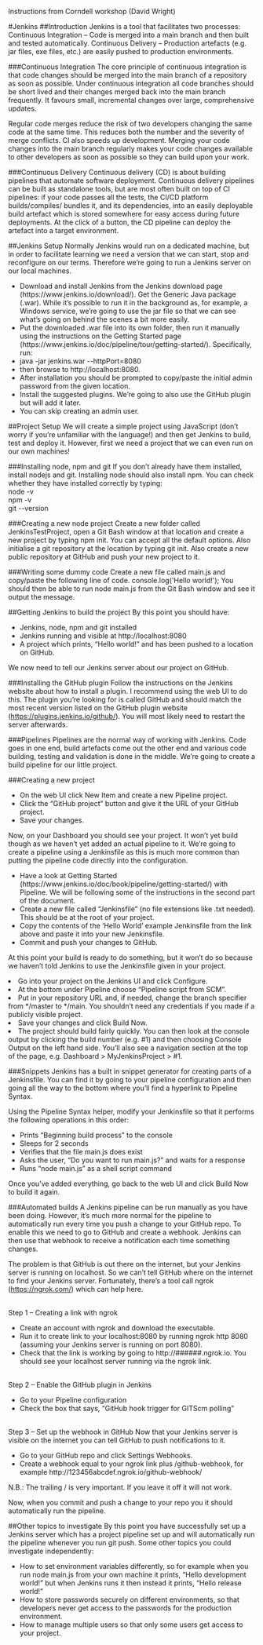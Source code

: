 Instructions from Corndell workshop (David Wright)

#Jenkins
##Introduction
Jenkins is a tool that facilitates two processes:
Continuous Integration – Code is merged into a main branch and then built and tested automatically.
Continuous Delivery – Production artefacts (e.g. jar files, exe files, etc.) are easily pushed to production environments.

###Continuous Integration
The core principle of continuous integration is that code changes should be merged into the main branch of a repository as soon as possible. Under continuous integration all code branches should be short lived and their changes merged back into the main branch frequently. It favours small, incremental changes over large, comprehensive updates.

Regular code merges reduce the risk of two developers changing the same code at the same time. This reduces both the number and the severity of merge conflicts.  CI also speeds up development.  Merging your code changes into the main branch regularly makes your code changes available to other developers as soon as possible so they can build upon your work.

###Continuous Delivery
Continuous delivery (CD) is about building pipelines that automate software deployment.  Continuous delivery pipelines can be built as standalone tools, but are most often built on top of CI pipelines: if your code passes all the tests, the CI/CD platform builds/compiles/ bundles it, and its dependencies, into an easily deployable build artefact which is stored somewhere for easy access during future deployments. At the click of a button, the CD pipeline can deploy the artefact into a target environment.

##Jenkins Setup
Normally Jenkins would run on a dedicated machine, but in order to facilitate learning we need a version that we can start, stop and reconfigure on our terms.  Therefore we’re going to run a Jenkins server on our local machines.

<ul>
<li>Download and install Jenkins from the Jenkins download page (https://www.jenkins.io/download/).  Get the Generic Java package (.war).  While it’s possible to run it in the background as, for example, a Windows service, we’re going to use the jar file so that we can see what’s going on behind the scenes a bit more easily.</li>
<li>Put the downloaded .war file into its own folder, then run it manually using the instructions on the Getting Started page (https://www.jenkins.io/doc/pipeline/tour/getting-started/).  Specifically, run:</li>
<li>java -jar jenkins.war --httpPort=8080</li>
<li>then browse to http://localhost:8080.</li>
<li>After installation you should be prompted to copy/paste the initial admin password from the given location.</li>
<li>Install the suggested plugins.  We’re going to also use the GitHub plugin but will add it later.</li>
<li>You can skip creating an admin user.</li>
</ul>

##Project Setup
We will create a simple project using JavaScript (don’t worry if you’re unfamiliar with the language!) and then get Jenkins to build, test and deploy it.  However, first we need a project that we can even run on our own machines!

###Installing node, npm and git
If you don’t already have them installed, install nodejs and git.  Installing node should also install npm.  You can check whether they have installed correctly by typing:
<br>node -v
<br>npm -v
<br>git --version

###Creating a new node project
Create a new folder called JenkinsTestProject, open a Git Bash window at that location and create a new project by typing npm init.  You can accept all the default options.  Also initialise a git repository at the location by typing git init.  Also create a new public repository at GitHub and push your new project to it.

###Writing some dummy code
Create a new file called main.js and copy/paste the following line of code.
console.log('Hello world!');
You should then be able to run node main.js from the Git Bash window and see it output the message.

##Getting Jenkins to build the project
By this point you should have:
<ul>
<li>Jenkins, node, npm and git installed</li>
<li>Jenkins running and visible at http://localhost:8080</li>
<li>A project which prints, “Hello world!” and has been pushed to a location on GitHub.</li>
</ul>
We now need to tell our Jenkins server about our project on GitHub.

###Installing the GitHub plugin
Follow the instructions on the Jenkins website about how to install a plugin.  I recommend using the web UI to do this.  The plugin you’re looking for is called GitHub and should match the most recent version listed on the GitHub plugin website (https://plugins.jenkins.io/github/).  You will most likely need to restart the server afterwards.

###Pipelines
Pipelines are the normal way of working with Jenkins.  Code goes in one end, build artefacts come out the other end and various code building, testing and validation is done in the middle.  We’re going to create a build pipeline for our little project.

###Creating a new project
<ul>
<li>On the web UI click New Item and create a new Pipeline project.</li>
<li>Click the “GitHub project” button and give it the URL of your GitHub project.</li>
<li>Save your changes.</li>
</ul>

Now, on your Dashboard you should see your project.  It won’t yet build though as we haven’t yet added an actual pipeline to it.  We’re going to create a pipeline using a Jenkinsfile as this is much more common than putting the pipeline code directly into the configuration.

<ul>
<li>Have a look at Getting Started (https://www.jenkins.io/doc/book/pipeline/getting-started/) with Pipeline.  We will be following some of the instructions in the second part of the document.</li>
<li>Create a new file called “Jenkinsfile” (no file extensions like .txt needed).  This should be at the root of your project.</li>
<li>Copy the contents of the ‘Hello World’ example Jenkinsfile from the link above and paste it into your new Jenkinsfile.</li>
<li>Commit and push your changes to GitHub.</li>
</ul>

At this point your build is ready to do something, but it won’t do so because we haven’t told Jenkins to use the Jenkinsfile given in your project.

</ul>
<li>Go into your project on the Jenkins UI and click Configure.</li>
<li>At the bottom under Pipeline choose “Pipeline script from SCM”.</li>
<li>Put in your repository URL and, if needed, change the branch specifier from */master to */main.  You shouldn’t need any credentials if you made if a publicly visible project.</li>
<li>Save your changes and click Build Now.</li>
<li>The project should build fairly quickly.  You can then look at the console output by clicking the build number (e.g. #1) and then choosing Console Output on the left hand side.  You’ll also see a navigation section at the top of the page, e.g. Dashboard > MyJenkinsProject > #1.</li>
</ul>

###Snippets
Jenkins has a built in snippet generator for creating parts of a Jenkinsfile.  You can find it by going to your pipeline configuration and then going all the way to the bottom where you’ll find a hyperlink to Pipeline Syntax.

Using the Pipeline Syntax helper, modify your Jenkinsfile so that it performs the following operations in this order:
<ul>
<li>Prints “Beginning build process” to the console</li>
<li>Sleeps for 2 seconds</li>
<li>Verifies that the file main.js does exist</li>
<li>Asks the user, “Do you want to run main.js?” and waits for a response</li>
<li>Runs “node main.js” as a shell script command</li>
</ul>

Once you’ve added everything, go back to the web UI and click Build Now to build it again.

###Automated builds
A Jenkins pipeline can be run manually as you have been doing.  However, it’s much more normal for the pipeline to automatically run every time you push a change to your GitHub repo.  To enable this we need to go to GitHub and create a webhook.  Jenkins can then use that webhook to receive a notification each time something changes.

The problem is that GitHub is out there on the internet, but your Jenkins server is running on localhost.  So we can’t tell GitHub where on the internet to find your Jenkins server.  Fortunately, there’s a tool call ngrok (https://ngrok.com/) which can help here.

<br>
Step 1 – Creating a link with ngrok
<ul>
<li>Create an account with ngrok and download the executable.</li>
<li>Run it to create link to your localhost:8080 by running ngrok http 8080 (assuming your Jenkins server is running on port 8080).</li>
<li>Check that the link is working by going to http://######.ngrok.io.  You should see your localhost server running via the ngrok link.</li>
</ul>
<br>
Step 2 – Enable the GitHub plugin in Jenkins
<ul>
<li>Go to your Pipeline configuration</li>
<li>Check the box that says, “GitHub hook trigger for GITScm polling”</li>
</ul>
<br>
Step 3 – Set up the webhook in GitHub
Now that your Jenkins server is visible on the internet you can tell GitHub to push notifications to it.
<ul>
<li>Go to your GitHub repo and click Settings  Webhooks.</li>
<li>Create a webhook equal to your ngrok link plus /github-webhook, for example http://123456abcdef.ngrok.io/github-webhook/</li>
</ul>
N.B.: The trailing / is very important.  If you leave it off it will not work.

Now, when you commit and push a change to your repo you it should automatically run the pipeline.

##Other topics to investigate
By this point you have successfully set up a Jenkins server which has a project pipeline set up and will automatically run the pipeline whenever you run git push.  Some other topics you could investigate independently:
<ul>
<li>How to set environment variables differently, so for example when you run node main.js from your own machine it prints, “Hello development world!” but when Jenkins runs it then instead it prints, “Hello release world!”</li>
<li>How to store passwords securely on different environments, so that developers never get access to the passwords for the production environment.</li>
<li>How to manage multiple users so that only some users get access to your project.</li>
</ul>